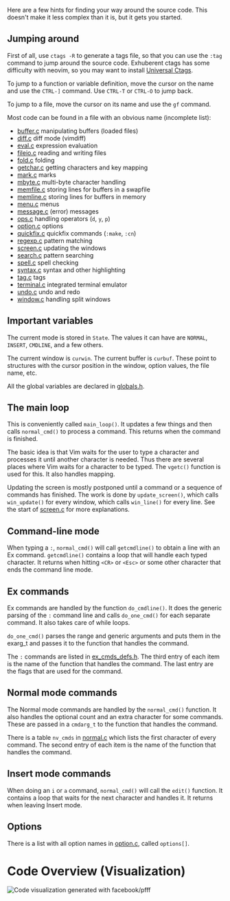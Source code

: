 Here are a few hints for finding your way around the source code.  This
doesn't make it less complex than it is, but it gets you started.

## Jumping around

First of all, use `ctags -R` to generate a tags file, so that you can use
the `:tag` command to jump around the source code. Exhuberent ctags has some difficulty with neovim, so you may want to install [Universal Ctags](https://github.com/universal-ctags/ctags).

To jump to a function or variable definition, move the cursor on the name and
use the `CTRL-]` command.  Use `CTRL-T` or `CTRL-O` to jump back.

To jump to a file, move the cursor on its name and use the `gf` command.

Most code can be found in a file with an obvious name (incomplete list):
*   [buffer.c](../blob/master/src/nvim/buffer.c)	   manipulating buffers (loaded files)
*   [diff.c](../blob/master/src/nvim/diff.c)	   diff mode (vimdiff)
*   [eval.c](../blob/master/src/nvim/eval.c)	   expression evaluation
*   [fileio.c](../blob/master/src/nvim/fileio.c)	   reading and writing files
*   [fold.c](../blob/master/src/nvim/fold.c)	   folding
*   [getchar.c](../blob/master/src/nvim/getchar.c)  getting characters and key mapping
*   [mark.c](../blob/master/src/nvim/mark.c)	   marks
*   [mbyte.c](../blob/master/src/nvim/mbyte.c)	   multi-byte character handling
*   [memfile.c](../blob/master/src/nvim/memfile.c)  storing lines for buffers in a swapfile
*   [memline.c](../blob/master/src/nvim/memline.c)  storing lines for buffers in memory
*   [menu.c](../blob/master/src/nvim/menu.c)	   menus
*   [message.c](../blob/master/src/nvim/message.c)  (error) messages
*   [ops.c](../blob/master/src/nvim/ops.c)          handling operators (`d`, `y`, `p`)
*   [option.c](../blob/master/src/nvim/option.c)	   options
*   [quickfix.c](../blob/master/src/nvim/quickfix.c) quickfix commands (`:make`, `:cn`)
*   [regexp.c](../blob/master/src/nvim/regexp.c)	   pattern matching
*   [screen.c](../blob/master/src/nvim/screen.c)	   updating the windows
*   [search.c](../blob/master/src/nvim/search.c)	   pattern searching
*   [spell.c](../blob/master/src/nvim/spell.c)	   spell checking
*   [syntax.c](../blob/master/src/nvim/syntax.c)	   syntax and other highlighting
*   [tag.c](../blob/master/src/nvim/tag.c)	   tags
*   [terminal.c](../blob/master/src/nvim/terminal.c)	   integrated terminal emulator
*   [undo.c](../blob/master/src/nvim/undo.c)	   undo and redo
*   [window.c](../blob/master/src/nvim/window.c)	   handling split windows
	

## Important variables

The current mode is stored in `State`.  The values it can have are `NORMAL`,
`INSERT`, `CMDLINE`, and a few others.

The current window is `curwin`.  The current buffer is `curbuf`.  These point
to structures with the cursor position in the window, option values, the file
name, etc.

All the global variables are declared in [globals.h](../blob/master/src/nvim/globals.h).


## The main loop

This is conveniently called `main_loop()`.  It updates a few things and then
calls `normal_cmd()` to process a command.  This returns when the command is
finished.

The basic idea is that Vim waits for the user to type a character and
processes it until another character is needed.  Thus there are several places
where Vim waits for a character to be typed.  The `vgetc()` function is used for
this.  It also handles mapping.

Updating the screen is mostly postponed until a command or a sequence of
commands has finished.  The work is done by `update_screen()`, which calls
`win_update()` for every window, which calls `win_line()` for every line.
See the start of [screen.c](../blob/master/src/nvim/screen.c) for more explanations.


## Command-line mode

When typing a `:`, `normal_cmd()` will call `getcmdline()` to obtain a line with
an Ex command.  `getcmdline()` contains a loop that will handle each typed
character.  It returns when hitting `<CR>` or `<Esc>` or some other character that
ends the command line mode.


## Ex commands

Ex commands are handled by the function `do_cmdline()`.  It does the generic
parsing of the `:` command line and calls `do_one_cmd()` for each separate
command.  It also takes care of while loops.

`do_one_cmd()` parses the range and generic arguments and puts them in the
exarg_t and passes it to the function that handles the command.

The `:` commands are listed in [ex_cmds_defs.h](../blob/master/src/nvim/ex_cmds_defs.h). 
The third entry of each item is the
name of the function that handles the command.  The last entry are the flags
that are used for the command.


## Normal mode commands

The Normal mode commands are handled by the `normal_cmd()` function.  It also
handles the optional count and an extra character for some commands.  These
are passed in a `cmdarg_t` to the function that handles the command.

There is a table `nv_cmds` in [normal.c](../blob/master/src/nvim/normal.c) which 
lists the first character of every
command.  The second entry of each item is the name of the function that
handles the command.


## Insert mode commands

When doing an `i` or `a` command, `normal_cmd()` will call the `edit()` function.
It contains a loop that waits for the next character and handles it.  It
returns when leaving Insert mode.


## Options

There is a list with all option names in [option.c](../blob/master/src/nvim/option.c),
called `options[]`.

# Code Overview (Visualization)

![Code visualization generated with facebook/pfff](http://i.imgur.com/GApvG0J.png)

